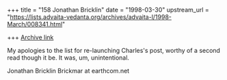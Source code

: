 +++
title = "158 Jonathan Bricklin"
date = "1998-03-30"
upstream_url = "https://lists.advaita-vedanta.org/archives/advaita-l/1998-March/008341.html"

+++
[Archive link](https://lists.advaita-vedanta.org/archives/advaita-l/1998-March/008341.html)

My apologies to the list for re-launching Charles's post, worthy of a
second read though it be.  It was, um, unintentional.

 Jonathan Bricklin
Brickmar at earthcom.net

